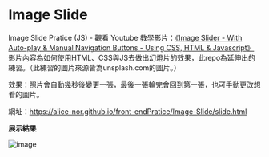# Image Slide
 Image Slide Pratice (JS) - 觀看 Youtube 教學影片：[《Image Slider - With Auto-play & Manual Navigation Buttons - Using CSS, HTML & Javascript》](https://www.youtube.com/watch?v=0wvrlOyGlq0) 影片內容為如何使用HTML、CSS與JS去做出幻燈片的效果，此repo為延伸出的練習。（此練習的圖片來源皆為unsplash.com的圖片。）
 
 效果：照片會自動幾秒後變更一張，最後一張輪完會回到第一張，也可手動更改想看的圖片。
 
 網址：https://alice-nor.github.io/front-endPratice/Image-Slide/slide.html
 
 
 **展示結果** 
 
 ![image](https://github.com/Alice-nor/front-endPratice/blob/main/Image-Slide/repoImage.jpg)
